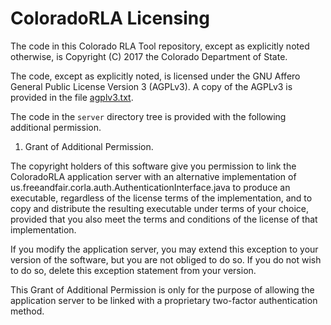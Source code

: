 # ColoradoRLA Licensing

The code in this Colorado RLA Tool repository, except as explicitly noted
otherwise, is Copyright (C) 2017 the Colorado Department of State.

The code, except as explicitly noted, is licensed under the GNU Affero General
Public License Version 3 (AGPLv3). A copy of the AGPLv3 is provided in the
file [agplv3.txt](./agplv3.txt).

The code in the `server` directory tree is provided with the following additional
permission.

1. Grant of Additional Permission.

The copyright holders of this software give you permission to link the
ColoradoRLA application server with an alternative implementation of
us.freeandfair.corla.auth.AuthenticationInterface.java to produce an
executable, regardless of the license terms of the implementation, and to copy
and distribute the resulting executable under terms of your choice, provided
that you also meet the terms and conditions of the license of that implementation.

If you modify the application server, you may extend this exception to your
version of the software, but you are not obliged to do so. If you do not wish
to do so, delete this exception statement from your version.

This Grant of Additional Permission is only for the purpose of allowing the
application server to be linked with a proprietary two-factor authentication
method.
